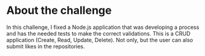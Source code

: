 # About the challenge

In this challenge, I fixed a Node.js application that was developing a process and has the needed tests to make the correct validations. This is a CRUD application (Create, Read, Update, Delete). Not only, but the user can also submit likes in the repositories. 